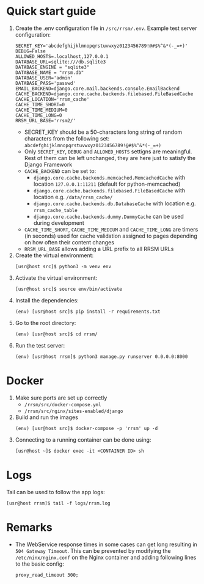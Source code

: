 # Quick start guide
1. Create the .env configuration file in `/src/rrsm/.env`. Example test server configuration:
    ```
    SECRET_KEY='abcdefghijklmnopqrstuvwxyz0123456789!@#$%^&*(-_=+)'
    DEBUG=False
    ALLOWED_HOSTS=.localhost,127.0.0.1
    DATABASE_URL=sqlite:///db.sqlite3
    DATABASE_ENGINE = "sqlite3"
    DATABASE_NAME = "rrsm.db"
    DATABASE_USER='admin'
    DATABASE_PASS='passwd'
    EMAIL_BACKEND=django.core.mail.backends.console.EmailBackend
    CACHE_BACKEND=django.core.cache.backends.filebased.FileBasedCache
    CACHE_LOCATION='rrsm_cache'
    CACHE_TIME_SHORT=0
    CACHE_TIME_MEDIUM=0
    CACHE_TIME_LONG=0
    RRSM_URL_BASE='rrsm2/'
    ```
    * SECRET_KEY should be a 50-characters long string of random characters from the following set: `abcdefghijklmnopqrstuvwxyz0123456789!@#$%^&*(-_=+)`
    * Only `SECRET_KEY`, `DEBUG` and `ALLOWED_HOSTS` settigns are meaningful. Rest of them can be left unchanged, they are here just to satisfy the Django Framework
    * `CACHE_BACKEND` can be set to:
        * `django.core.cache.backends.memcached.MemcachedCache` with location `127.0.0.1:11211` (default for python-memcached) 
        * `django.core.cache.backends.filebased.FileBasedCache` with location e.g. `/data/rrsm_cache/`
        * `django.core.cache.backends.db.DatabaseCache` with location e.g. `rrsm_cache_table`
        * `django.core.cache.backends.dummy.DummyCache` can be used during development 
    * `CACHE_TIME_SHORT`, `CACHE_TIME_MEDIUM` and `CACHE_TIME_LONG` are timers (in seconds) used for cache validation assigned to pages depending on how often their content changes
    * `RRSM_URL_BASE` allows adding a URL prefix to all RRSM URLs
1. Create the virtual environment:
    ```
    [usr@host src]$ python3 -m venv env
    ```
1. Activate the virtual environment:
    ```
    [usr@host src]$ source env/bin/activate
    ```
1. Install the dependencies:
    ```
    (env) [usr@host src]$ pip install -r requirements.txt
    ```
1. Go to the root directory:
    ```
    (env) [usr@host src]$ cd rrsm/
    ```
1. Run the test server:
    ```
    (env) [usr@host rrsm]$ python3 manage.py runserver 0.0.0.0:8000
    ```
# Docker
1. Make sure ports are set up correctly
    * `/rrsm/src/docker-compose.yml`
    * `/rrsm/src/nginx/sites-enabled/django`
1. Build and run the images
    ```
    (env) [usr@host src]$ docker-compose -p 'rrsm' up -d
    ```
1. Connecting to a running container can be done using:
    ```
    [usr@host ~]$ docker exec -it <CONTAINER ID> sh
    ```
# Logs
Tail can be used to follow the app logs:
```
[usr@host rrsm]$ tail -f logs/rrsm.log
```
# Remarks
* The WebService response times in some cases can get long resulting in `504 Gateway Timeout`. This can be prevented by modifying the `/etc/ninx/nginx.conf` on the Nginx container and adding following lines to the basic config:
    ```
    proxy_read_timeout 300;
    ```